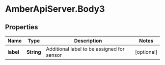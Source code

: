 # AmberApiServer.Body3

## Properties
Name | Type | Description | Notes
------------ | ------------- | ------------- | -------------
**label** | **String** | Additional label to be assigned for sensor | [optional] 
